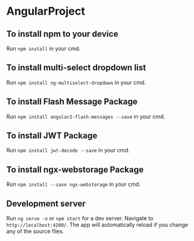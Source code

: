 # AngularProject

## To install npm to your device

Run `npm install` in your cmd.

## To install multi-select dropdown list

Run `npm install ng-multiselect-dropdown` in your cmd.

## To install Flash Message Package

Run `npm install angular2-flash-messages --save` in your cmd.

## To install JWT Package

Run `npm install jwt-decode --save` in your cmd.

## To install ngx-webstorage Package

Run `npm install --save ngx-webstorage` in your cmd.

## Development server

Run `ng serve -o` or `npm start` for a dev server. Navigate to `http://localhost:4200/`. The app will automatically reload if you change any of the source files.
